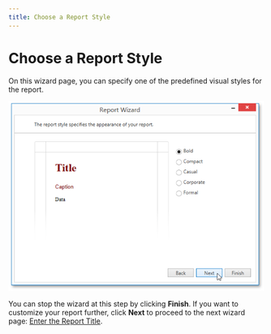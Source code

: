 ```yaml
---
title: Choose a Report Style
---
```

# Choose a Report Style
On this wizard page, you can specify one of the predefined visual styles for the report.

![WPDDesigner_ReportWizard_ReportStyle](../../../../../images/img122893.png)

You can stop the wizard at this step by clicking **Finish**. If you want to customize your report further, click **Next** to proceed to the next wizard page: [Enter the Report Title](enter-the-report-title.md).
